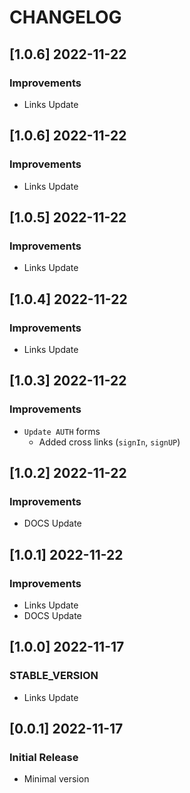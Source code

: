 # CHANGELOG

## [1.0.6] 2022-11-22
### Improvements

- Links Update

## [1.0.6] 2022-11-22
### Improvements

- Links Update

## [1.0.5] 2022-11-22
### Improvements

- Links Update

## [1.0.4] 2022-11-22
### Improvements

- Links Update

## [1.0.3] 2022-11-22
### Improvements

- `Update AUTH` forms
  - Added cross links (`signIn`, `signUP`) 

## [1.0.2] 2022-11-22
### Improvements

- DOCS Update 

## [1.0.1] 2022-11-22
### Improvements

- Links Update
- DOCS Update 

## [1.0.0] 2022-11-17
### STABLE_VERSION

- Links Update 

## [0.0.1] 2022-11-17
### Initial Release

- Minimal version
